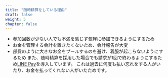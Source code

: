 ```yaml
---
title: "随時精算をしている理由"
draft: false
weight: 5
chapter: false
---
```


- 参加回数が少ない人でも不満を感じず気軽に参加できるようにするため
- お金を管理する会計を置きたくないため、会計報告が大変
- 部費のように大きなお金をプールするのを避け、着服が起こらないようにするため
また、随時精算を採用した場合でも請求が1回で終わるようにするため[LINE Pay](https://pay.line.me/portal/jp/main)を導入しています。
これは過去に何度も払い忘れをする人がいたり、お金を払ってくれない人がいたためです。
